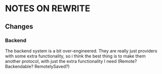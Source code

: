 # NOTES ON REWRITE

## Changes
### Backend
The backend system is a bit over-engineered.  They are really just providers with some extra functionality, so i think the best thing is to make them another protocol, with just the extra functionality I need (Remote?  Backendable?  RemotelySaved?)